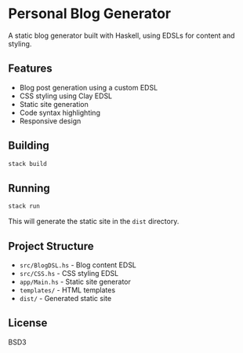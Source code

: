 # Personal Blog Generator

A static blog generator built with Haskell, using EDSLs for content and styling.

## Features

- Blog post generation using a custom EDSL
- CSS styling using Clay EDSL
- Static site generation
- Code syntax highlighting
- Responsive design

## Building

```bash
stack build
```

## Running

```bash
stack run
```

This will generate the static site in the `dist` directory.

## Project Structure

- `src/BlogDSL.hs` - Blog content EDSL
- `src/CSS.hs` - CSS styling EDSL
- `app/Main.hs` - Static site generator
- `templates/` - HTML templates
- `dist/` - Generated static site

## License

BSD3
